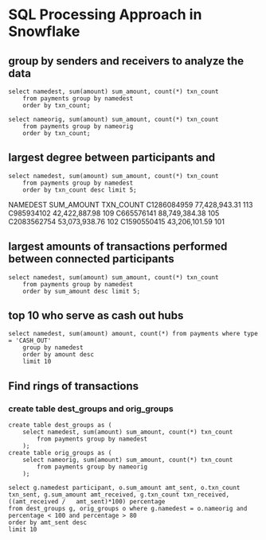# SQL Processing Approach in Snowflake

## group by senders and receivers to analyze the data 

	select namedest, sum(amount) sum_amount, count(*) txn_count 
		from payments group by namedest 
	    order by txn_count;
	    
	select nameorig, sum(amount) sum_amount, count(*) txn_count 
		from payments group by nameorig 
	    order by txn_count;
	

##  largest degree between participants and 
	select namedest, sum(amount) sum_amount, count(*) txn_count 
		from payments group by namedest 
	    order by txn_count desc limit 5;

NAMEDEST	SUM_AMOUNT		TXN_COUNT
C1286084959	77,428,943.31		113
C985934102	42,422,887.98		109
C665576141	88,749,384.38		105
C2083562754	53,073,938.76		102
C1590550415	43,206,101.59		101



## largest amounts of transactions performed between connected participants
	select namedest, sum(amount) sum_amount, count(*) txn_count 
		from payments group by namedest 
	    order by sum_amount desc limit 5;
	
## top 10 who serve as cash out hubs
	select namedest, sum(amount) amount, count(*) from payments where type = 'CASH_OUT' 
		group by namedest
	    order by amount desc
		limit 10


## Find rings of transactions
### create table dest_groups and orig_groups
	create table dest_groups as (
		select namedest, sum(amount) sum_amount, count(*) txn_count 
			from payments group by namedest
	    );
	create table orig_groups as (
		select nameorig, sum(amount) sum_amount, count(*) txn_count 
			from payments group by nameorig
	    );
	
	select g.namedest participant, o.sum_amount amt_sent, o.txn_count txn_sent, g.sum_amount amt_received, g.txn_count txn_received, ((amt_received / 	amt_sent)*100) percentage
	from dest_groups g, orig_groups o where g.namedest = o.nameorig and percentage < 100 and percentage > 80
	order by amt_sent desc
	limit 10


